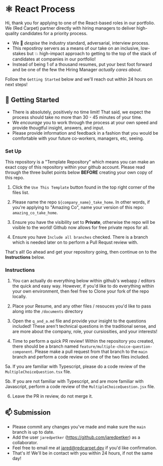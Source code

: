 # ⚛️ React Process

Hi, thank you for applying to one of the React-based roles in our portfolio. We (Red Carpet) partner directly with hiring managers to deliver high-quality candidates for a priority process.

- We 🤮 _despise_ the industry standard, adversarial, interview process. 
- This repostiroy servers as a means of our take on an inclusive, low-stakes but 💥 high-impact approach to getting to the top of the stack of candidates at companies in our portfolio! 
- Instead of being 1 of a thousand resumes, put your best foot forward and be one of the few the Hiring Manager *actually cares about*.

Follow the `Getting Started` below and we'll reach out within 24 hours on next steps!

## 🚀 Getting Started

- There is absolutely, positively no time limit! That said, we expect the process 
should take no more than 30 - 45 minutes of your time.
- We _encourage_ you to work through the process at your own speed and provide thougtful insight, answers, and input.
- Please provide information and feedback in a fashion that you would be comfortable with your future co-workers, managers, etc, seeing.

### Set Up
This repository is a "Template Repository" which means you can make an exact copy of this repository within your github account. Please read through the three bullet points below **BEFORE** creating your own copy of this repo.

1. Click the `Use This Template` button found in the top right corner of the files list. 

2. Please name the repo `${company_name}_take_home`. In other words, if you're applying to "Amazing Co", name your version of this repo: `amazing_co_take_home`.

3. Ensure you have the visibility set to **Private**, otherwise the repo will be visible to the world! Github now allows for free private repos for all.

4. Ensure you have `Include all branches` checked. There is a branch which is needed later on to perform a Pull Requst review with.

That's all! Go ahead and get your repository going, then continue on to the **Instructions** below.

### Instructions
1. You can actually do everything below within github's webapp / editors the quick and easy way. However, if
   you'd like to do everything within your own environment, then feel free to Clone your fork of the repo locally.

2. Place your Resume, and any other files / resouces you'd like to pass along into the `/documents` directory

3. Open the `q_and_a.md` file and provide your insight to the questions included! These aren't technical questions in the traditional sense, and are more about the company, role, your cursiosities, and your interests!

4. Time to perform a quick PR review! Within the repository you created, there should be a branch named `feature/multiple-choice-question-component`.
Please make a pull request from that branch to the `main` branch and perform a code review on one of the two files included. 

5a. If you are familiar with Typescript, please do a code review of the `MultipleChoiceQuestion.tsx` file.

5b. If you are not familiar with Typescript, and are more familiar with Javascript,
perform a code review of the `MultipleChoiceQuestion.jsx` file. 

6. Leave the PR in review, do not merge it.


## 📫 Submission
- Please commit any changes you've made and make sure the `main` branch is up to date.
- Add the user `jaredpetker` (https://github.com/jaredpetker) as a collaborator.
- Feel free to email me at jared@redcarpet.dev if you'd like confirmation.
- That's it! We'll be in contact with you within 24 hours, if not the same day!
